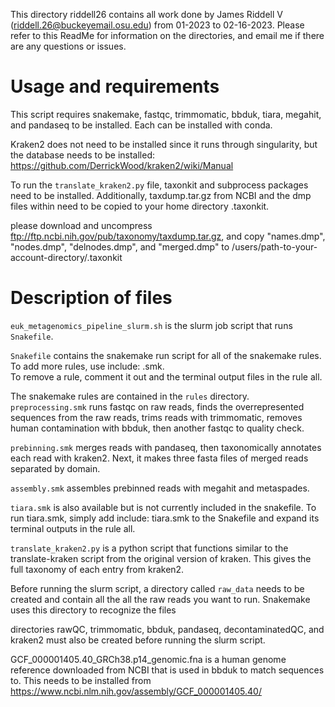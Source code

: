 This directory riddell26 contains all work done by
James Riddell V (riddell.26@buckeyemail.osu.edu) from
01-2023 to 02-16-2023. Please refer to this ReadMe for
information on the directories, and email me if there are any questions or issues.

# Usage and requirements

This script requires snakemake, fastqc, trimmomatic, bbduk, tiara, megahit, and pandaseq to be installed. Each can be installed with conda.

Kraken2 does not need to be installed since it runs through singularity, but the database needs to be installed: https://github.com/DerrickWood/kraken2/wiki/Manual

To run the ```translate_kraken2.py``` file, taxonkit and subprocess packages need to be installed. Additionally, taxdump.tar.gz from NCBI and the dmp files within need to be copied to your home directory .taxonkit. 

please download and uncompress ftp://ftp.ncbi.nih.gov/pub/taxonomy/taxdump.tar.gz, and copy "names.dmp", "nodes.dmp", "delnodes.dmp", and "merged.dmp" to /users/path-to-your-account-directory/.taxonkit

# Description of files

```euk_metagenomics_pipeline_slurm.sh``` is the slurm job script that runs ```Snakefile```.

```Snakefile``` contains the snakemake run script for all of the snakemake rules.
To add more rules, use include: <rule>.smk. \
To remove a rule, comment it out and the terminal output files in the rule all.

The snakemake rules are contained in the ```rules``` directory.
```preprocessing.smk``` runs fastqc on raw reads, finds the overrepresented sequences from the raw reads, trims reads with trimmomatic, removes human contamination with bbduk, then another fastqc to quality check.

```prebinning.smk``` merges reads with pandaseq, then taxonomically annotates each read with kraken2. Next, it makes three fasta files of merged reads separated by domain.

```assembly.smk``` assembles prebinned reads with megahit and metaspades.

```tiara.smk``` is also available but is not currently included in the snakefile. To run tiara.smk, simply add include: tiara.smk to the Snakefile and expand its terminal outputs in the rule all.

```translate_kraken2.py``` is a python script that functions similar to the translate-kraken script from the original version of kraken. This gives the full taxonomy of each entry from kraken2.

Before running the slurm script, a directory called ```raw_data``` needs to be created and contain all the all the raw reads you want to run. Snakemake uses this directory to recognize the files

directories rawQC, trimmomatic, bbduk, pandaseq, decontaminatedQC, and kraken2 must also be created before running the slurm script.

GCF_000001405.40_GRCh38.p14_genomic.fna is a human genome reference downloaded from NCBI that is used in bbduk to match sequences to. This needs to be installed from https://www.ncbi.nlm.nih.gov/assembly/GCF_000001405.40/
